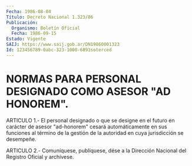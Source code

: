 ```yaml
---
Fecha: 1986-08-04
Título: Decreto Nacional 1.323/86
Publicación:
  Organismo: Boletín Oficial
  Fecha: 1986-09-15
Estado: Vigente
SAIJ: https://www.saij.gob.ar/DN19860001323
Id: 123456789-0abc-323-1000-6891soterced
---
```

# NORMAS PARA PERSONAL DESIGNADO COMO ASESOR "AD HONOREM".

<a id="1"></a>
ARTICULO 1.- El personal designado o que se designe en el futuro en carácter de asesor "ad-honorem" cesará automáticamente en sus funciones al término de la gestión de la autoridad en cuya jurisdicción se desempeñe.

<a id="2"></a>
ARTICULO 2.- Comuníquese, publíquese, dése a la Dirección Nacional del Registro Oficial y archívese.